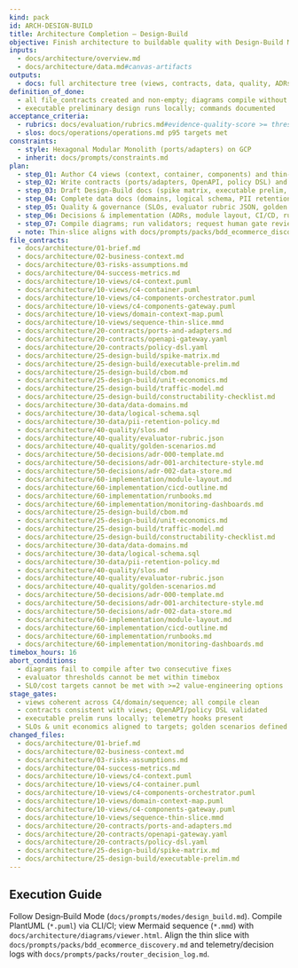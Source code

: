 ```yaml
---
kind: pack
id: ARCH-DESIGN-BUILD
title: Architecture Completion — Design‑Build
objective: Finish architecture to buildable quality with Design‑Build Mode.
inputs:
  - docs/architecture/overview.md
  - docs/architecture/data.md#canvas-artifacts
outputs:
  - docs: full architecture tree (views, contracts, data, quality, ADRs, ops)
definition_of_done:
  - all file_contracts created and non-empty; diagrams compile without errors
  - executable preliminary design runs locally; commands documented
acceptance_criteria:
  - rubrics: docs/evaluation/rubrics.md#evidence-quality-score >= threshold
  - slos: docs/operations/operations.md p95 targets met
constraints:
  - style: Hexagonal Modular Monolith (ports/adapters) on GCP
  - inherit: docs/prompts/constraints.md
plan:
  - step_01: Author C4 views (context, container, components) and thin-slice sequence
  - step_02: Write contracts (ports/adapters, OpenAPI, policy DSL) and align names with diagrams
  - step_03: Draft Design-Build docs (spike matrix, executable prelim, CBOM, unit economics, traffic model, constructability)
  - step_04: Complete data docs (domains, logical schema, PII retention policy)
  - step_05: Quality & governance (SLOs, evaluator rubric JSON, golden scenarios)
  - step_06: Decisions & implementation (ADRs, module layout, CI/CD, runbooks, dashboards)
  - step_07: Compile diagrams; run validators; request human gate review
  - note: Thin-slice aligns with docs/prompts/packs/bdd_ecommerce_discovery.md; telemetry aligns with docs/prompts/packs/router_decision_log.md
file_contracts:
  - docs/architecture/01-brief.md
  - docs/architecture/02-business-context.md
  - docs/architecture/03-risks-assumptions.md
  - docs/architecture/04-success-metrics.md
  - docs/architecture/10-views/c4-context.puml
  - docs/architecture/10-views/c4-container.puml
  - docs/architecture/10-views/c4-components-orchestrator.puml
  - docs/architecture/10-views/c4-components-gateway.puml
  - docs/architecture/10-views/domain-context-map.puml
  - docs/architecture/10-views/sequence-thin-slice.mmd
  - docs/architecture/20-contracts/ports-and-adapters.md
  - docs/architecture/20-contracts/openapi-gateway.yaml
  - docs/architecture/20-contracts/policy-dsl.yaml
  - docs/architecture/25-design-build/spike-matrix.md
  - docs/architecture/25-design-build/executable-prelim.md
  - docs/architecture/25-design-build/cbom.md
  - docs/architecture/25-design-build/unit-economics.md
  - docs/architecture/25-design-build/traffic-model.md
  - docs/architecture/25-design-build/constructability-checklist.md
  - docs/architecture/30-data/data-domains.md
  - docs/architecture/30-data/logical-schema.sql
  - docs/architecture/30-data/pii-retention-policy.md
  - docs/architecture/40-quality/slos.md
  - docs/architecture/40-quality/evaluator-rubric.json
  - docs/architecture/40-quality/golden-scenarios.md
  - docs/architecture/50-decisions/adr-000-template.md
  - docs/architecture/50-decisions/adr-001-architecture-style.md
  - docs/architecture/50-decisions/adr-002-data-store.md
  - docs/architecture/60-implementation/module-layout.md
  - docs/architecture/60-implementation/cicd-outline.md
  - docs/architecture/60-implementation/runbooks.md
  - docs/architecture/60-implementation/monitoring-dashboards.md
  - docs/architecture/25-design-build/cbom.md
  - docs/architecture/25-design-build/unit-economics.md
  - docs/architecture/25-design-build/traffic-model.md
  - docs/architecture/25-design-build/constructability-checklist.md
  - docs/architecture/30-data/data-domains.md
  - docs/architecture/30-data/logical-schema.sql
  - docs/architecture/30-data/pii-retention-policy.md
  - docs/architecture/40-quality/slos.md
  - docs/architecture/40-quality/evaluator-rubric.json
  - docs/architecture/40-quality/golden-scenarios.md
  - docs/architecture/50-decisions/adr-000-template.md
  - docs/architecture/50-decisions/adr-001-architecture-style.md
  - docs/architecture/50-decisions/adr-002-data-store.md
  - docs/architecture/60-implementation/module-layout.md
  - docs/architecture/60-implementation/cicd-outline.md
  - docs/architecture/60-implementation/runbooks.md
  - docs/architecture/60-implementation/monitoring-dashboards.md
timebox_hours: 16
abort_conditions:
  - diagrams fail to compile after two consecutive fixes
  - evaluator thresholds cannot be met within timebox
  - SLO/cost targets cannot be met with >=2 value-engineering options
stage_gates:
  - views coherent across C4/domain/sequence; all compile clean
  - contracts consistent with views; OpenAPI/policy DSL validated
  - executable prelim runs locally; telemetry hooks present
  - SLOs & unit economics aligned to targets; golden scenarios defined
changed_files:
  - docs/architecture/01-brief.md
  - docs/architecture/02-business-context.md
  - docs/architecture/03-risks-assumptions.md
  - docs/architecture/04-success-metrics.md
  - docs/architecture/10-views/c4-context.puml
  - docs/architecture/10-views/c4-container.puml
  - docs/architecture/10-views/c4-components-orchestrator.puml
  - docs/architecture/10-views/domain-context-map.puml
  - docs/architecture/10-views/c4-components-gateway.puml
  - docs/architecture/10-views/sequence-thin-slice.mmd
  - docs/architecture/20-contracts/ports-and-adapters.md
  - docs/architecture/20-contracts/openapi-gateway.yaml
  - docs/architecture/20-contracts/policy-dsl.yaml
  - docs/architecture/25-design-build/spike-matrix.md
  - docs/architecture/25-design-build/executable-prelim.md
---
```


## Execution Guide

Follow Design‑Build Mode (`docs/prompts/modes/design_build.md`). Compile PlantUML (`*.puml`) via CLI/CI; view Mermaid sequence (`*.mmd`) with `docs/architecture/diagrams/viewer.html`. Align the thin slice with `docs/prompts/packs/bdd_ecommerce_discovery.md` and telemetry/decision logs with `docs/prompts/packs/router_decision_log.md`.
